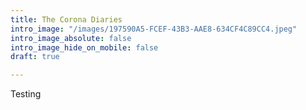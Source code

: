 ```yaml
---
title: The Corona Diaries
intro_image: "/images/197590A5-FCEF-43B3-AAE8-634CF4C89CC4.jpeg"
intro_image_absolute: false
intro_image_hide_on_mobile: false
draft: true

---
```

Testing